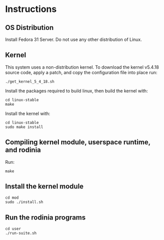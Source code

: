 # Instructions

## OS Distribution
Install Fedora 31 Server. Do not use any other distribution of Linux.

## Kernel
This system uses a non-distribution kernel. To download the kernel
v5.4.18 source code, apply a patch, and copy the configuration file into place run:
```
./get_kernel_5_4_18.sh
```

Install the packages required to build linux, then build the kernel with:
```
cd linux-stable
make
```

Install the kernel with:
```
cd linux-stable
sudo make install
```

## Compiling kernel module, userspace runtime, and rodinia
Run:
```
make
```

## Install the kernel module
```
cd mod
sudo ./install.sh
```

## Run the rodinia programs
```
cd user
./run-suite.sh
```
